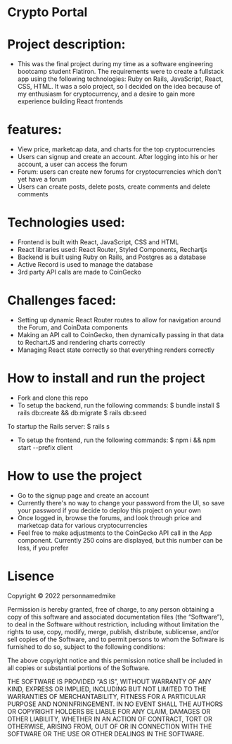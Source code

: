 # Crypto Portal

# Project description:

- This was the final project during my time as a software engineering bootcamp student Flatiron. The requirements were to create a fullstack app using the following technologies: Ruby on Rails, JavaScript, React, CSS, HTML. It was a solo project, so I decided on the idea because of my enthusiasm for cryptocurrency, and a desire to gain more experience building React frontends

# features:

- View price, marketcap data, and charts for the top cryptocurrencies
- Users can signup and create an account. After logging into his or her account, a user can access the forum
- Forum: users can create new forums for cryptocurrencies which don't yet have a forum
- Users can create posts, delete posts, create comments and delete comments

# Technologies used:

- Frontend is built with React, JavaScript, CSS and HTML
- React libraries used: React Router, Styled Components, Rechartjs
- Backend is built using Ruby on Rails, and Postgres as a database
- Active Record is used to manage the database
- 3rd party API calls are made to CoinGecko

# Challenges faced:

- Setting up dynamic React Router routes to allow for navigation around the Forum, and CoinData components
- Making an API call to CoinGecko, then dynamically passing in that data to RechartJS and rendering charts correctly
- Managing React state correctly so that everything renders correctly

# How to install and run the project

- Fork and clone this repo
- To setup the backend, run the following commands:
  $ bundle install
  $ rails db:create && db:migrate
  $ rails db:seed

To startup the Rails server:
$ rails s

- To setup the frontend, run the following commands:
  $ npm i && npm start --prefix client

# How to use the project

- Go to the signup page and create an account
- Currently there's no way to change your password from the UI, so save your password if you decide to deploy this project on your own
- Once logged in, browse the forums, and look through price and marketcap data for various cryptocurrencies
- Feel free to make adjustments to the CoinGecko API call in the App component. Currently 250 coins are displayed, but this number can be less, if you prefer

# Lisence

Copyright © 2022 personnamedmike

Permission is hereby granted, free of charge, to any person obtaining a copy of this software and associated documentation files (the “Software”), to deal in the Software without restriction, including without limitation the rights to use, copy, modify, merge, publish, distribute, sublicense, and/or sell copies of the Software, and to permit persons to whom the Software is furnished to do so, subject to the following conditions:

The above copyright notice and this permission notice shall be included in all copies or substantial portions of the Software.

THE SOFTWARE IS PROVIDED “AS IS”, WITHOUT WARRANTY OF ANY KIND, EXPRESS OR IMPLIED, INCLUDING BUT NOT LIMITED TO THE WARRANTIES OF MERCHANTABILITY, FITNESS FOR A PARTICULAR PURPOSE AND NONINFRINGEMENT. IN NO EVENT SHALL THE AUTHORS OR COPYRIGHT HOLDERS BE LIABLE FOR ANY CLAIM, DAMAGES OR OTHER LIABILITY, WHETHER IN AN ACTION OF CONTRACT, TORT OR OTHERWISE, ARISING FROM, OUT OF OR IN CONNECTION WITH THE SOFTWARE OR THE USE OR OTHER DEALINGS IN THE SOFTWARE.
